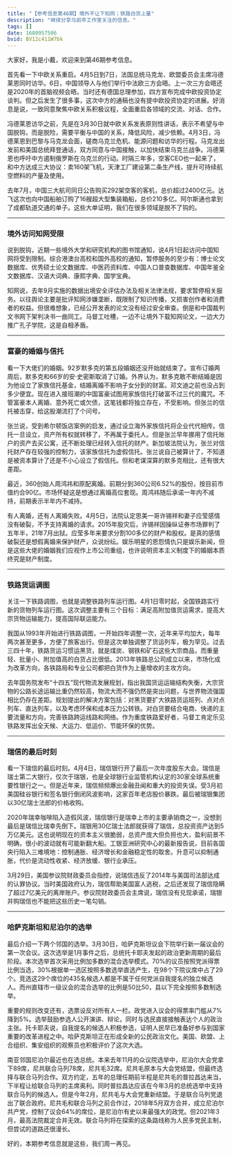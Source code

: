 ```yaml
---
title: "【参考信息第46期】境外不让下知网；铁路白货上量"
description: "继续分享马前卒工作室关注的信息。"
tags: []
date: 1680957506
bvid: BV12c411W7bk
---
```

大家好，我是小戴，欢迎来到第46期参考信息。

首先看一下中欧关系重启。4月5日到7日，法国总统马克龙、欧盟委员会主席冯德莱恩同时访华。6日，中国领导人与他们举行中法欧三方会晤。上一次三方会晤还是2020年的首脑视频会晤。当时还有德国总理参加，四方宣布完成中欧投资协定谈判。但之后发生了很多事，这次中方的通稿也没有提中欧投资协定的进展。好消息是说，一致同意聚焦中欧关系积极议程，全面重启各领域的交流、对话、合作。

冯德莱恩访华之前，先是在3月30日就中欧关系发表原则性讲话，表示不希望与中国脱钩，而是脱险，需要平衡与中国的关系，降低风险，减少依赖。4月3日，冯德莱恩到巴黎与马克龙会面，磋商乌克兰危机、能源问题和访华的行程。马克龙出发前和美国总统拜登通话，双方同意与中国接触，以加快结束乌克兰战争。冯德莱恩也呼吁中方遏制俄罗斯在乌克兰的行动。时隔三年多，空客CEO也一起来了，和中方达成三大协议：卖160架飞机，天津工厂建设第二条生产线，提升可持续航空燃料的产量及使用。

去年7月，中国三大航司同日公告购买292架空客的客机，总价超过2400亿元。达飞这次也向中国船舶订购了16艘超大型集装箱船，总价210多亿。阿尔斯通也拿到了成都轨道交通的单子。这些大单证明，我们在很多领域是脱不了钩的。

---

### 境外访问知网受限

说到脱钩，近期一些境外大学和研究机构的图书馆通知，说4月1日起访问中国知网将受到限制。综合港澳台高校和国外高校的通知，暂停服务的至少有：博士论文数据库、优秀硕士论文数据库、中医药资料库、中国人口普查数据库、中国年鉴全文数据库、汉语大词典、康熙字典、国学宝典。

知网说，去年9月实施的数据出境安全评估办法及相关法律法规，要求暂停相关服务。以往舆论主要是批评知网涉嫌垄断，既限制了知识传播，又损害创作者和消费者的权益。但很难想象，已经公开发表的论文没有经过安全审查。倒是和中国裁判文书网下架判决书一曲同工。马督工吐槽，一边不让境外下载知网论文，一边大力推广孔子学院，这是自相矛盾。

---

### 富豪的婚姻与信托

看一下大佬们的婚姻。92岁默多克的第五段婚姻还没开始就结束了。宣布订婚两周后，默多克和66岁的安·史密斯取消了订婚。外界认为，默多克敢不断结婚是因为他设立了家族信托基金，结婚离婚不影响子女分到的财富。邓文迪之前也没占到多少便宜。现在进入接班潮的中国富豪试图用家族信托打破富不过三代的魔咒。不管富豪本人离婚、意外死亡或欠债，这笔钱都将独立存在，不受影响。但张兰的信托被击穿，给这股潮流打了个问号。

张兰说，受到希尔顿饭店案例的启发，通过设立海外家族信托将企业代代相传。信托一旦设立，资产所有权就转移了，不再属于委托人。但是张兰早年挪用了信托账户的资产去买公寓，还不断处理已经转入信托的财产。新加坡法院认为，张兰对信托财产存在较强的控制力，该家族信托为虚假信托。张兰说自己被算计了，不知道是被资本算计了还是不小心设立了假信托。但和老谋深算的默多克相比，还有很大差距。

最近，360创始人周鸿祎和原配离婚。前期分到360公司6.52%的股份，按目前市值约合90亿。市场怀疑这是想通过离婚高位套现。周鸿祎随后承诺一年内不减持，前期表示半年内不减持。

有人离婚，还有人离婚失败。4月5日，法院认定思美一哥许锡祥和妻子应莹感情没有破裂，不予支持离婚的请求。2015年股灾后，许锡祥因操纵证券市场罪判了五年半，21年7月出狱。应莹多年来要求分割100多亿的财产和股权。是真的感情破裂还是想假离婚来保护财产，众说纷纭。娱乐明星的恩怨情仇只是娱乐新闻，但是这些大佬的婚姻我们应视作上市公司重组，也许说明资本主义制度下的婚姻本质终究是财产制度。

---

### 铁路货运调图

关注一下铁路调图，也就是调整铁路列车运行图。4月1日零时起，全国铁路实行新的货物列车运行图。这次调整主要有三个目标：满足高附加值货运需求，提高大宗货物运输能力，提高国际联运能力。

我国从1993年开始进行铁路调图，一开始四年调整一次，近年来平均加大，每年两次甚至更多，方便了旅客出行。但是这次单独调整了货运列车，极为罕见。过去三四十年，铁路货运习惯运黑货，就是煤炭、钢铁和矿石这些大宗商品，而重量轻、批量小、附加值高的白货占比很低。2013年铁路总公司成立以来，市场化成为改革方向，各铁路局和专业公司都把白货作为上量增收的主攻方向。

去年国务院发布“十四五”现代物流发展规划，指出我国货运运输结构失衡，大宗货物的公路长途运输比重仍然较高，物流大而不强仍然是突出问题，与世界物流强国相比仍存在差距。规划提出的解决方案包括：对黑货要扩大铁路货运班列、点对点列车、直达列车，以及考虑环保和成本压力公转铁。对白货要结合电商、快递的主要流量和方向，完善铁路跨运线路和网络。作为重度铁路爱好者，马督工肯定乐见铁路发挥出全天候、大运力、低运价、节能环保的优势。

---

### 瑞信的最后时刻

看一下瑞信的最后时刻。4月4日，瑞信银行开了最后一次年度股东大会。瑞信是瑞士第二大银行，仅次于瑞银，也是全球银行业监管机构认定的30家全球系统重要性银行之一。但是近年来，瑞信频频爆出金融丑闻和重大的投资失误。受3月初美国硅谷银行和签名银行倒闭风波影响，这家百年老店股价暴跌。最后被瑞银集团以30亿瑞士法郎的价格收购。

2020年瑞幸咖啡陷入造假风波，瑞信银行是瑞幸上市的主要承销商之一，没想到最后是瑞信比瑞幸先倒下。瑞银用30亿瑞士法郎就获得了瑞信，总投资资产达到5万亿美元。这也说明现在的资本主义很脆弱，总资产庞大但负担也大，盈利前景不明确，很小的波动就有可能新翻大船。工银亚洲研究中心的最新报告说，目前各国央行陷入三难境地：控制通胀、经济增长和金融稳定性的取舍。升息可以抑制通胀，代价是流动性收紧、经济放缓、银行业承压。

3月29日，美国参议院财政委员会指控，说瑞信违反了2014年与美国司法部达成的认罪协议。当时美国政府认为，瑞信帮助美国富人逃税，之后还发现了瑞信隐瞒了超过7亿美元的离岸账户。参议院财政委员会主席说，瑞信没有兑现承诺，瑞银并购瑞信也不能把这些历史一笔勾销。

---

### 哈萨克斯坦和尼泊尔的选举

最后介绍一下两个邻国的选举。3月30日，哈萨克斯坦议会下院举行新一届议会的第一次会议。这次选举是1月事件之后，总统托卡耶夫发起的政治更新周期的最后阶段。本次选举首次采用比例加多数的混合选举模式。70%的议员按照党派得票比例当选，30%根据单一选区按照多数选举直选产生，在98个下院议席中占了29个。竞选这29个席位的435名候选人都是不属于任何党派自我提名的独立候选人。而州直辖市一级议会的混合选举的比例是50比50，县以下完全按照多数制选举。

重要的规则改变还有，选票设反对所有人一栏。政党进入议会的得票率门槛从7%降到5%。选举鼓励参选人公开演讲、辩论，同时与选民直接接触表达个人的政治主张。托卡耶夫说，自我提名的候选人积极参选，证明人民早已准备好参与到国家重要的改革进程之中。哈萨克斯坦正在形成全新的公民政治文化。美国、欧盟、上合组织、集安组织的观察员也积极评价了这次大选。

南亚邻国尼泊尔最近也在选总统。本来去年11月的众议院选举中，尼泊尔大会党拿下89席，尼共联合马列78席，尼共毛32席。尼共毛原本与大会党结盟，但最终选择与联合马列合作。双方约定，五年的总理任期前半程是尼共毛的普拉昌达来当，下半程让给联合马列的主席奥利。同时普拉昌达应该在今年3月的总统选举中支持联合马列的候选人。但是今年2月，尼共毛与大会党重新结盟。于是联合马列党退出了联合政府。尼共毛和联合马列之前合作过，2018年5月双方合并，成立尼泊尔共产党，控制了议会64%的席位，是尼泊尔有史以来最强大的政党。但2021年3月，最高法院裁定合并无效。联合马列将在探索的这条路线称为人民多党民主制，但尝试的道路还很漫长。

好的，本期参考信息就是这些，我们周一再见。

